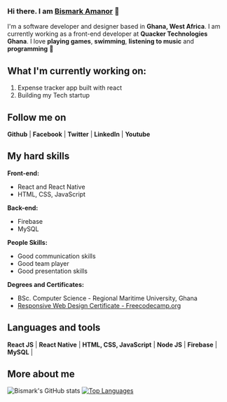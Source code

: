 <!--
**bismarkamanor/bismarkamanor** is a ✨ _special_ ✨ repository because its `README.md` (this file) appears on your GitHub profile.

Here are some ideas to get you started:

- 🔭 I’m currently working on ...
- 🌱 I’m currently learning ...
- 👯 I’m looking to collaborate on ...
- 🤔 I’m looking for help with ...
- 💬 Ask me about ...
- 📫 How to reach me: ...
- 😄 Pronouns: ...
- ⚡ Fun fact: ...
-->

### Hi there. I am [Bismark Amanor](bismarkamanor.vercel.app) 👋
I'm a software developer and designer based in **Ghana, West Africa**. I am currently working as a front-end developer at **Quacker Technologies Ghana**. I love **playing games**, **swimming**, **listening to music** and **programming** 🥰

## What I'm currently working on:

 1. Expense tracker app built with react
 2. Building my Tech startup

## Follow me on
**Github**  | **Facebook** | **Twitter** | **LinkedIn** | **Youtube**


## My hard skills

 **Front-end:**
 - React and React Native
 - HTML, CSS, JavaScript
 
**Back-end:**
 - Firebase
 - MySQL

**People Skills:**

 - Good communication skills
 - Good team player
 - Good presentation skills
 
 **Degrees and Certificates:**

 - BSc. Computer Science - Regional Maritime University, Ghana
 - [Responsive Web Design Certificate - Freecodecamp.org](https://freecodecamp.org/certification/bismarkokletey/responsive-web-design)

## Languages and tools

**React JS** | **React Native** | **HTML, CSS, JavaScript** | **Node JS** | **Firebase** | **MySQL** |


## More about me

![Bismark's GitHub stats](https://github-readme-stats.vercel.app/api?username=bismarkamanor&show_icons=true&theme=github_dark)
[![Top Languages](https://github-readme-stats.vercel.app/api/top-langs/?username=bismarkamanor&layout=compact&theme=github_dark)](https://github.com/bismarkamanor/github-readme-stats)



